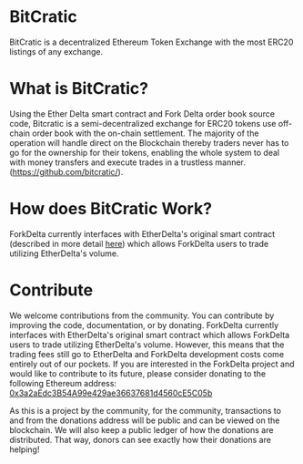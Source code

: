 # BitCratic


BitCratic is a decentralized Ethereum Token Exchange with the most ERC20 listings of any exchange.


# What is BitCratic?
Using the Ether Delta smart contract and Fork Delta order book source code, Bitcratic is a semi-decentralized exchange for ERC20 tokens use off-chain order book with the on-chain settlement. The majority of the operation will handle direct on the Blockchain thereby traders never has to go for the ownership for their tokens, enabling the whole system to deal with money transfers and execute trades in a trustless manner.             
(https://github.com/bitcratic/). 


# How does BitCratic Work?
ForkDelta currently interfaces with EtherDelta's original smart contract (described in more detail [here](https://www.reddit.com/r/EtherDelta/comments/6kdiyl/smart_contract_overview/)) which allows ForkDelta users to trade utilizing EtherDelta's volume.



# Contribute
We welcome contributions from the community. You can contribute by improving the code, documentation, or by donating. 
ForkDelta currently interfaces with EtherDelta's original smart contract which allows ForkDelta users to trade utilizing EtherDelta's volume. However, this means that the trading fees still go to EtherDelta and ForkDelta development costs come entirely out of our pockets. If you are interested in the ForkDelta project and would like to contribute to its future, please consider donating to the following Ethereum address: <a href="https://etherscan.io/address/0x3a2aEdc3B54A99e429ae36637681d4560cE5C05b">0x3a2aEdc3B54A99e429ae36637681d4560cE5C05b</a>

As this is a project by the community, for the community, transactions to and from the donations address will be public and can be viewed on the blockchain. We will also keep a public ledger of how the donations are distributed. That way, donors can see exactly how their donations are helping!
